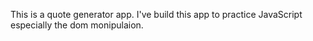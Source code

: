 This is a quote generator app. I've build this app to practice JavaScript especially the dom monipulaion.
